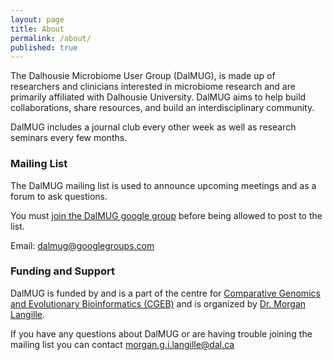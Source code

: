 ```yaml
---
layout: page
title: About
permalink: /about/
published: true
---
```


The Dalhousie Microbiome User Group (DalMUG), is made up of researchers and clinicians interested in microbiome research and are primarily affiliated with Dalhousie University. DalMUG aims to help build collaborations, share resources, and build an interdisciplinary community.

DalMUG includes a journal club every other week as well as research seminars every few months. 

### Mailing List

The DalMUG mailing list is used to announce upcoming meetings and as a forum to ask questions.

You must [join the DalMUG google group](https://groups.google.com/group/dalmug/subscribe?note=1&hl=en&noredirect=true&pli=1) before being allowed to post to the list.

Email: dalmug@googlegroups.com

### Funding and Support

DalMUG is funded by and is a part of the centre for [Comparative Genomics and Evolutionary Bioinformatics (CGEB)](http://cgeb.dal.ca/) and is organized by [Dr. Morgan Langille](http://morganlangille.com/).

If you have any questions about DalMUG or are having trouble joining the mailing list you can contact [morgan.g.i.langille@dal.ca](mailto:morgan.g.i.langille@dal.ca)


